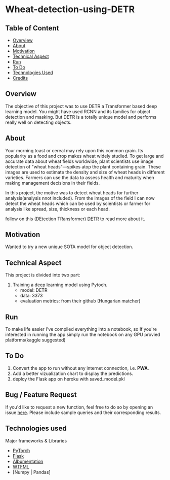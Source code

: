 # Wheat-detection-using-DETR

## Table of Content
  * [Overview](#overview)
  * [About](#About)
  * [Motivation](#motivation)
  * [Technical Aspect](#technical-aspect)
  * [Run](#Run)
  * [To Do](#to-do)
  * [Technologies Used](#technologies-used)
  * [Credits](#credits)

## Overview
The objective of this project was to use DETR a Transformer based deep learning model. You might have used RCNN and its families for object detection and masking. 
But DETR is a totally unique model and performs really well on detecting objects.

## About
Your morning toast or cereal may rely upon this common grain. Its popularity as a food and crop makes wheat widely studied. To get large and accurate data about wheat fields worldwide, plant scientists use image detection of "wheat heads"—spikes atop the plant containing grain. These images are used to estimate the density and size of wheat heads in different varieties. Farmers can use the data to assess health and maturity when making management decisions in their fields.

In this project, the motive was to detect wheat heads for further analysis(analysis nnot included). From the images of the field I can now detect the wheat heads which can be used by scientists or farmer for analysis like spread, size, thickness or each head.

follow on this (DEtection TRansformer) [DETR](https://github.com/facebookresearch/detr) to read more about it.

## Motivation
Wanted to try a new unique SOTA model for object detection.

## Technical Aspect
This project is divided into two part:
1. Training a deep learning model using Pytoch.
      - model: DETR
      - data: 3373
      - evaluation metrics: from their github (Hungarian matcher)

## Run
To make life easier I've compiled everything into a notebook, so If you're interested in running the app simply run the notebook on any GPU provied platforms(kaggle suggested)

## To Do
1. Convert the app to run without any internet connection, i.e. __PWA__.
2. Add a better vizualization chart to display the predictions.
3. deploy the Flask app on heroku with saved_model.pkl

## Bug / Feature Request
If you'd like to request a new function, feel free to do so by opening an issue [here](https://github.com/zues1234/Melanoma-deeplearning/issues/new). Please include sample queries and their corresponding results.

## Technologies used
  Major frameworks & Libraries 
  * [PyTorch](https://pytorch.org/)
  * [Flask](https://flask.palletsprojects.com/en/1.1.x/)
  * [Albumentation](https://albumentations.ai/)
  * [WTFML](https://pypi.org/project/wtfml/)
  * [Numpy | Pandas]
